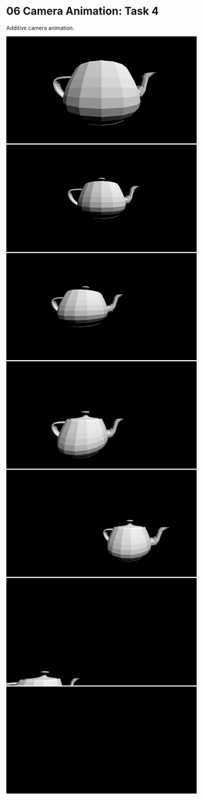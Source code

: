 # 06 Camera Animation: Task 4

Additive camera animation.

[![Before](../results/png/06-04-camera-animation.png "Before")](../results/ppm/06-04-camera-animation.ppm)
[![Dolly](../results/png/06-04-camera-animation-dolly.png "Dolly")](../results/png/06-04-camera-animation-dolly.ppm)
[![Dolly + Truck](../results/png/06-04-camera-animation-dolly-truck.png "Dolly + Truck")](../results/png/06-04-camera-animation-dolly-truck.ppm)
[![Dolly + Truck + Pedestal](../results/png/06-04-camera-animation-dolly-truck-pedestal.png "Dolly + Truck + Pedestal")](../results/png/06-06-camera-animation-dolly-truck-pedestal.ppm)
[![Dolly + Truck + Pedestal + Pan](../results/png/06-04-camera-animation-dolly-truck-pedestal-pan.png "Dolly + Truck + Pedestal + Pan")](../results/png/06-04-camera-animation-dolly-truck-pedestal-pan.ppm)
[![Dolly + Truck + Pedestal + Pan + Tilt](../results/png/06-04-camera-animation-dolly-truck-pedestal-pan-tilt.png "Dolly + Truck + Pedestal + Pan + Tilt")](../results/png/06-04-camera-animation-dolly-truck-pedestal-pan-tilt.ppm)
[![Dolly + Truck + Pedestal + Pan + Tilt + Roll](../results/png/06-04-camera-animation-dolly-truck-pedestal-pan-tilt-roll.png "Dolly + Truck + Pedestal + Pan + Tilt + Roll")](../results/png/06-04-camera-animation-dolly-truck-pedestal-pan-tilt-roll.ppm)
